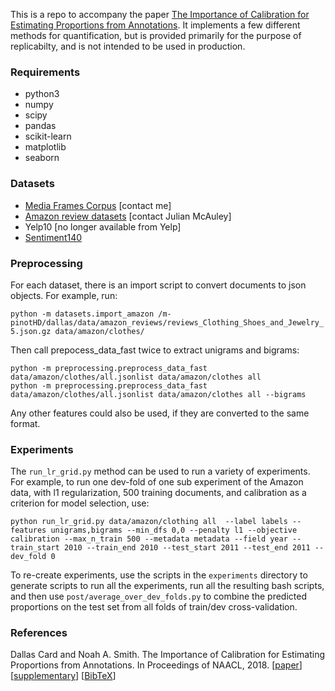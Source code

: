 This is a repo to accompany the paper [The Importance of Calibration for Estimating Proportions from Annotations](https://www.cs.cmu.edu/~dcard/resources/NAACL_2018_main.pdf). It implements a few different methods for quantification, but is provided primarily for the purpose of replicabilty, and is not intended to be used in production.

### Requirements

- python3
- numpy
- scipy
- pandas
- scikit-learn
- matplotlib
- seaborn

### Datasets

- [Media Frames Corpus](http://www.cs.cmu.edu/~dcard/resources/card.acl2015.pdf) [contact me]
- [Amazon review datasets](http://jmcauley.ucsd.edu/data/amazon/) [contact Julian McAuley]
- Yelp10 [no longer available from Yelp]
- [Sentiment140](http://help.sentiment140.com/for-students/)

### Preprocessing

For each dataset, there is an import script to convert documents to json objects. For example, run:

`python -m datasets.import_amazon /m-pinotHD/dallas/data/amazon_reviews/reviews_Clothing_Shoes_and_Jewelry_5.json.gz data/amazon/clothes/`

Then call prepocess_data_fast twice to extract unigrams and bigrams:

```
python -m preprocessing.preprocess_data_fast data/amazon/clothes/all.jsonlist data/amazon/clothes all
python -m preprocessing.preprocess_data_fast data/amazon/clothes/all.jsonlist data/amazon/clothes all --bigrams
```

Any other features could also be used, if they are converted to the same format.

### Experiments

The `run_lr_grid.py` method can be used to run a variety of experiments. For example, to run one dev-fold of one sub experiment of the Amazon data, with l1 regularization, 500 training documents, and calibration as a criterion for model selection, use:

`python run_lr_grid.py data/amazon/clothing all  --label labels --features unigrams,bigrams --min_dfs 0,0 --penalty l1 --objective calibration --max_n_train 500 --metadata metadata --field year --train_start 2010 --train_end 2010 --test_start 2011 --test_end 2011 --dev_fold 0`

To re-create experiments, use the scripts in the `experiments` directory to generate scripts to run all the experiments, run all the resulting bash scripts, and then use `post/average_over_dev_folds.py` to combine the predicted proportions on the test set from all folds of train/dev cross-validation.


### References

Dallas Card and Noah A. Smith. The Importance of Calibration for Estimating Proportions from Annotations. In Proceedings of NAACL, 2018. [[paper](https://www.cs.cmu.edu/~dcard/resources/NAACL_2018_main.pdf)] [[supplementary](https://www.cs.cmu.edu/~dcard/resources/NAACL_2018_supplementary.pdf)] [[BibTeX](https://github.com/dallascard/proportions/blob/master/proportions.bib)]